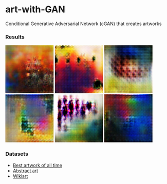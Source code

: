 # art-with-GAN

Conditional Generative Adversarial Network (cGAN) that creates artworks

### Results 
<p float="left">
  <img src="/generated images/1.png" width="150" height="150"/>
  <img src="/generated images/3.png" width="150" height="150"/>
  <img src="/generated images/4_abstract.png" width="150" height="150"/>
  <img src="/generated images/8_abstract.png" width="150" height="150"/>
  <img src="/generated images/7_abstract.png" width="150" height="150"/>
  <img src="/generated images/9_abstract.png" width="150" height="150"/>
</p>

### Datasets
<p>
  <ul>
    <li> <a href="https://www.kaggle.com/ikarus777/best-artworks-of-all-time" title="">Best artwork of all time</a> </li>
    <li> <a href="https://www.kaggle.com/bryanb/abstract-art-gallery" title="">Abstract art</a> </li>
    <li> <a href="https://www.kaggle.com/ipythonx/wikiart-gangogh-creating-art-gan" title="">Wikiart</a> </li>
  </ul>
</p> 
